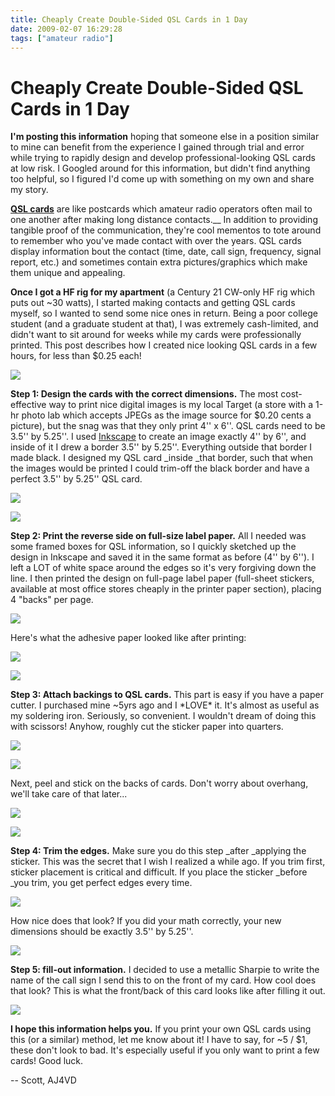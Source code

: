 ```yaml
---
title: Cheaply Create Double-Sided QSL Cards in 1 Day
date: 2009-02-07 16:29:28
tags: ["amateur radio"]
---
```


# Cheaply Create Double-Sided QSL Cards in 1 Day

__I'm posting this information__ hoping that someone else in a position similar to mine can benefit from the experience I gained through trial and error while trying to rapidly design and develop professional-looking QSL cards at low risk. I Googled around for this information, but didn't find anything too helpful, so I figured I'd come up with something on my own and share my story.

__[QSL cards](http://en.wikipedia.org/wiki/QSL)__ are like postcards which amateur radio operators often mail to one another after making long distance contacts.__ In addition to providing tangible proof of the communication, they're cool mementos to tote around to remember who you've made contact with over the years. QSL cards display information bout the contact (time, date, call sign, frequency, signal report, etc.) and sometimes contain extra pictures/graphics which make them unique and appealing.

__Once I got a HF rig for my apartment__ (a Century 21 CW-only HF rig which puts out ~30 watts), I started making contacts and getting QSL cards myself, so I wanted to send some nice ones in return. Being a poor college student (and a graduate student at that), I was extremely cash-limited, and didn't want to sit around for weeks while my cards were professionally printed. This post describes how I created nice looking QSL cards in a few hours, for less than $0.25 each!

<div class="text-center img-border">

![](https://swharden.com/static/2009/02/07/12_donefront.jpg)

</div>

__Step 1: Design the cards with the correct dimensions.__ The most cost-effective way to print nice digital images is my local Target (a store with a 1-hr photo lab which accepts JPEGs as the image source for $0.20 cents a picture), but the snag was that they only print 4'' x 6''. QSL cards need to be 3.5'' by 5.25''. I used [Inkscape](http://www.Inkscape.org) to create an image exactly 4'' by 6'', and inside of it I drew a border 3.5'' by 5.25''. Everything outside that border I made black. I designed my QSL card _inside _that border, such that when the images would be printed I could trim-off the black border and have a perfect 3.5'' by 5.25'' QSL card.

<div class="text-center img-border">

![](https://swharden.com/static/2009/02/07/florida.png)

![](https://swharden.com/static/2009/02/07/01_qsl_photos.jpg)

</div>

__Step 2: Print the reverse side on full-size label paper.__ All I needed was some framed boxes for QSL information, so I quickly sketched up the design in Inkscape and saved it in the same format as before (4'' by 6''). I left a LOT of white space around the edges so it's very forgiving down the line. I then printed the design on full-page label paper (full-sheet stickers, available at most office stores cheaply in the printer paper section), placing 4 "backs" per page.

<div class="text-center img-border">

![](https://swharden.com/static/2009/02/07/03_backs.jpg)

</div>

Here's what the adhesive paper looked like after printing:

<div class="text-center img-border">

![](https://swharden.com/static/2009/02/07/04_cutback.jpg)

</div>

<div class="text-center img-border">

![](https://swharden.com/static/2009/02/07/05_back.jpg)

</div>

__Step 3: Attach backings to QSL cards.__ This part is easy if you have a paper cutter. I purchased mine ~5yrs ago and I \*LOVE\* it. It's almost as useful as my soldering iron. Seriously, so convenient. I wouldn't dream of doing this with scissors! Anyhow, roughly cut the sticker paper into quarters.

<div class="text-center img-border">

![](https://swharden.com/static/2009/02/07/06_peel.jpg)

</div>

<div class="text-center img-border">

![](https://swharden.com/static/2009/02/07/07_overhang.jpg)

</div>

Next, peel and stick on the backs of cards. Don't worry about overhang, we'll take care of that later...

<div class="text-center img-border">

![](https://swharden.com/static/2009/02/07/09_cut.jpg)

</div>

<div class="text-center img-border">

![](https://swharden.com/static/2009/02/07/10_nice.jpg)

</div>

__Step 4: Trim the edges.__ Make sure you do this step _after _applying the sticker. This was the secret that I wish I realized a while ago. If you trim first, sticker placement is critical and difficult. If you place the sticker _before _you trim, you get perfect edges every time.

<div class="text-center img-border">

![](https://swharden.com/static/2009/02/07/11_niceback.jpg)

</div>

How nice does that look? If you did your math correctly, your new dimensions should be exactly 3.5'' by 5.25''.

<div class="text-center img-border">

![](https://swharden.com/static/2009/02/07/12_silver2.jpg)

</div>

__Step 5: fill-out information.__ I decided to use a metallic Sharpie to write the name of the call sign I send this to on the front of my card. How cool does that look? This is what the front/back of this card looks like after filling it out.

<div class="text-center img-border">

![](https://swharden.com/static/2009/02/07/14_scribe.jpg)

</div>

__I hope this information helps you.__ If you print your own QSL cards using this (or a similar) method, let me know about it! I have to say, for ~5 / $1, these don't look to bad. It's especially useful if you only want to print a few cards! Good luck.

-- Scott, AJ4VD

